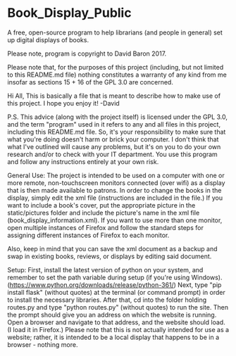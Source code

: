 # Book_Display_Public
A free, open-source program to help librarians (and people in general) set up digital displays of books.

Please note, program is copyright to David Baron 2017.

Please note that, for the purposes of this project (including, but not limited to this README.md file) nothing constitutes a warranty of any kind from me insofar as sections 15 + 16 of the GPL 3.0 are concerned.

Hi All, 
This is basically a file that is meant to describe how to make use of this project. I hope you enjoy it! 
-David

P.S. This advice (along with the project itself) is licensed under the GPL 3.0, and the term "program" used in it refers to any and all files in this project, including this README.md file. So, it's your responsibility to make sure that what you're doing doesn't harm or brick your computer. I don't think that what I've outlined will cause any problems, but it's on you to do your own research and/or to check with your IT department. You use this program and follow any instructions entirely at your own risk.

General Use: The project is intended to be used on a computer with one or more remote, non-touchscreen monitors connected (over wifi) as a display that is then made available to patrons. In order to change the books in the display, simply edit the xml file (instructions are included in the file.) If you want to include a book's cover, put the appropriate picture in the static/pictures folder and include the picture's name in the xml file (book_display_information.xml).  If you want to use more than one monitor, open multiple instances of Firefox and follow the standard steps for assigning different instances of Firefox to each monitor.

Also, keep in mind that you can save the xml document as a backup and swap in existing books, reviews, or displays by editing said document.

Setup: First, install the latest version of python on your system, and remember to set the path variable during setup (if you're using Windows). (https://www.python.org/downloads/release/python-361/) Next, type "pip install flask" (without quotes) at the terminal (or command prompt) in order to install the necessary libraries. After that, cd into the folder holding routes.py and type "python routes.py" (without quotes) to run the site. Then the prompt should give you an address on which the website is running. Open a browser and navigate to that address, and the website should load. (I load it in Firefox.) Please note that this is not actually intended for use as a website; rather, it is intended to be a local display that happens to be in a browser - nothing more.
